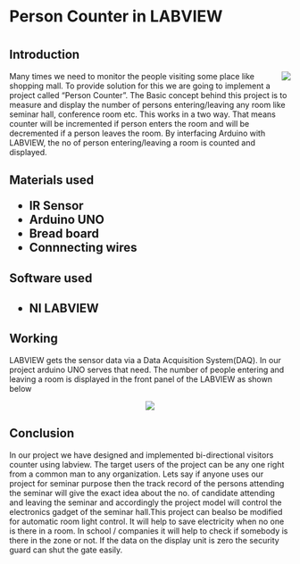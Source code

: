 <h1>Person Counter in LABVIEW<h1>
<h2>Introduction</h2>
<img align="right"  src="https://user-images.githubusercontent.com/81762286/113425069-d9c50780-93ee-11eb-8900-7835777c5210.gif">
Many times we need to monitor the people visiting some place like shopping mall. To provide solution for this we are going to implement a project called “Person Counter”. The Basic concept behind this project is to measure and display the number of persons entering/leaving  any room like seminar hall, conference room etc. This works in a two way. That means counter will be incremented if person enters the room and will be decremented if a person leaves the room. By interfacing Arduino with LABVIEW, the no of person entering/leaving a room is counted and displayed.
<h2 />Materials used
<ul >
<li>IR Sensor</li>
<li >Arduino UNO</li>
<li >Bread board</li>
<li >Connnecting wires</li>
  </ul>
<h2 >Software used<h2>
<ul >
<li >NI LABVIEW</li>
 </ul>
<h2 >Working</h2>
  <p>LABVIEW gets the sensor data via a Data Acquisition System(DAQ). In our project arduino UNO serves that need. The number of people entering and leaving a room is displayed in the front panel of the LABVIEW as shown below</p>
<p align="center">
  <img  src="https://user-images.githubusercontent.com/81762286/113396877-d2373b80-93b9-11eb-8923-c09d3b1ce175.gif">
</p>
<h2 >Conclusion</h2>
In our project we have designed and implemented  bi-directional visitors counter  using labview. The target users of the project can be any one right from a common man to any organization. Lets say if anyone uses our project for seminar purpose then the track record of the persons attending the seminar will give the exact idea about the no. of candidate attending and leaving the seminar and accordingly the project model will control the electronics gadget of the seminar hall.This project can bealso be modified for automatic room light control. It will help to save electricity when no one is there in a room. In school / companies it will help to check if somebody is there in the zone or not. If the data on the display unit is zero the security guard can shut the gate easily.



